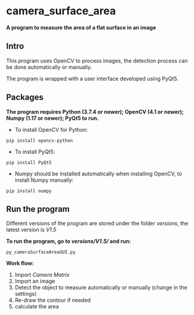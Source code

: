 # camera_surface_area

**A program to measure the area of a flat surface in an image**

## Intro

This program uses OpenCV to process images, the detection process can be done automatically or manually.

The program is wrapped with a user interface developed using PyQt5.

## Packages

**The program requires Python (3.7.4 or newer); OpenCV (4.1 or newer); Numpy (1.17 or newer); PyQt5 to run.**

- To install OpenCV for Python:
```
pip install opencv-python
```

- To install PyQt5:
```
pip install PyQt5
```

- Numpy should be installed automatically when installing OpenCV, to install Numpy manually:
```
pip install numpy
```

## Run the program

Different versions of the program are stored under the folder _versions_, the latest version is  _V1.5_

**To run the program, go to _versions/V1.5/_ and run:**
```
py_cameraSurfaceAreaGUI.py
```

**Work flow:**
1. Import _Camera Matrix_
2. Import an image
3. Detect the object to measure automatically or manually (change in the settings)
4. Re-draw the contour if needed
5. calculate the area
